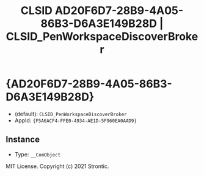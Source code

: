 ﻿---
title: "CLSID AD20F6D7-28B9-4A05-86B3-D6A3E149B28D | CLSID_PenWorkspaceDiscoverBroker"
excerpt: What is COM-Object CLSID AD20F6D7-28B9-4A05-86B3-D6A3E149B28D?
---

# {AD20F6D7-28B9-4A05-86B3-D6A3E149B28D}

* (default): `CLSID_PenWorkspaceDiscoverBroker`
* AppId: `{F5A6ACF4-FFE0-4934-AE1D-5F960EA0AAD9}`

## Instance

* Type: `__ComObject`

MIT License. Copyright (c) 2021 Strontic.


